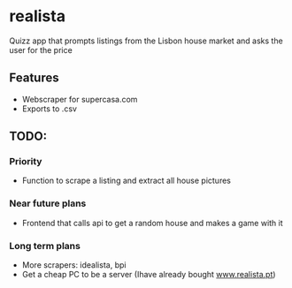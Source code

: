 # realista

Quizz app that prompts listings from the Lisbon house market and asks the user for the price 

## Features

- Webscraper for supercasa.com
- Exports to .csv

## TODO:

### Priority

- Function to scrape a listing and extract all house pictures


### Near future plans

- Frontend that calls api to get a random house and makes a game with it

### Long term plans

- More scrapers: idealista, bpi
- Get a cheap PC to be a server (Ihave already bought www.realista.pt)